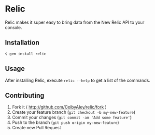 # Relic

Relic makes it super easy to bring data from the New Relic API to your console.

## Installation

    $ gem install relic

## Usage

After installing Relic, execute `relic --help` to get a list of the commands.

## Contributing

1. Fork it ( http://github.com/ColbyAley/relic/fork )
2. Create your feature branch (`git checkout -b my-new-feature`)
3. Commit your changes (`git commit -am 'Add some feature'`)
4. Push to the branch (`git push origin my-new-feature`)
5. Create new Pull Request
